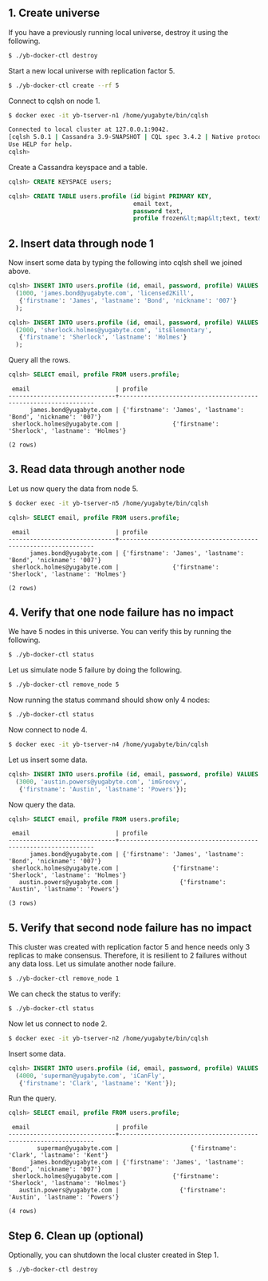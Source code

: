 <h2 id="docker-create-universe">1. Create universe</h2>

If you have a previously running local universe, destroy it using the following.

```sh
$ ./yb-docker-ctl destroy
```

Start a new local universe with replication factor 5.

```sh
$ ./yb-docker-ctl create --rf 5 
```

Connect to cqlsh on node 1.

```sh
$ docker exec -it yb-tserver-n1 /home/yugabyte/bin/cqlsh
```

```sh
Connected to local cluster at 127.0.0.1:9042.
[cqlsh 5.0.1 | Cassandra 3.9-SNAPSHOT | CQL spec 3.4.2 | Native protocol v4]
Use HELP for help.
cqlsh>
```

Create a Cassandra keyspace and a table.

```sql
cqlsh> CREATE KEYSPACE users;
```

```sql
cqlsh> CREATE TABLE users.profile (id bigint PRIMARY KEY,
	                               email text,
	                               password text,
	                               profile frozen&lt;map&lt;text, text&gt;&gt;);
```


<h2 id="docker-insert-data">2. Insert data through node 1</h2>

Now insert some data by typing the following into cqlsh shell we joined above.

```sql
cqlsh> INSERT INTO users.profile (id, email, password, profile) VALUES
  (1000, 'james.bond@yugabyte.com', 'licensed2Kill',
   {'firstname': 'James', 'lastname': 'Bond', 'nickname': '007'}
  );
```

```sql
cqlsh> INSERT INTO users.profile (id, email, password, profile) VALUES
  (2000, 'sherlock.holmes@yugabyte.com', 'itsElementary',
   {'firstname': 'Sherlock', 'lastname': 'Holmes'}
  );

```

Query all the rows.

```sql
cqlsh> SELECT email, profile FROM users.profile;
```

```
 email                        | profile
------------------------------+---------------------------------------------------------------
      james.bond@yugabyte.com | {'firstname': 'James', 'lastname': 'Bond', 'nickname': '007'}
 sherlock.holmes@yugabyte.com |               {'firstname': 'Sherlock', 'lastname': 'Holmes'}

(2 rows)
```


<h2 id="docker-read-data">3. Read data through another node</h2>

Let us now query the data from node 5.

```sh
$ docker exec -it yb-tserver-n5 /home/yugabyte/bin/cqlsh
```

```sql
cqlsh> SELECT email, profile FROM users.profile;
```

```
 email                        | profile
------------------------------+---------------------------------------------------------------
      james.bond@yugabyte.com | {'firstname': 'James', 'lastname': 'Bond', 'nickname': '007'}
 sherlock.holmes@yugabyte.com |               {'firstname': 'Sherlock', 'lastname': 'Holmes'}

(2 rows)
```

<h2 id="docker-verify-failure">4. Verify that one node failure has no impact</h2>

We have 5 nodes in this universe. You can verify this by running the following.

```sh
$ ./yb-docker-ctl status
```

Let us simulate node 5 failure by doing the following.

```sh
$ ./yb-docker-ctl remove_node 5
```

Now running the status command should show only 4 nodes:

```sh
$ ./yb-docker-ctl status
```

Now connect to node 4.

```sh
$ docker exec -it yb-tserver-n4 /home/yugabyte/bin/cqlsh
```

Let us insert some data.

```sql
cqlsh> INSERT INTO users.profile (id, email, password, profile) VALUES 
  (3000, 'austin.powers@yugabyte.com', 'imGroovy',
   {'firstname': 'Austin', 'lastname': 'Powers'});
```

Now query the data.

```sql
cqlsh> SELECT email, profile FROM users.profile;
```

```
 email                        | profile
------------------------------+---------------------------------------------------------------
      james.bond@yugabyte.com | {'firstname': 'James', 'lastname': 'Bond', 'nickname': '007'}
 sherlock.holmes@yugabyte.com |               {'firstname': 'Sherlock', 'lastname': 'Holmes'}
   austin.powers@yugabyte.com |                 {'firstname': 'Austin', 'lastname': 'Powers'}

(3 rows)
```


<h2 id="docker-verify-second-failure">5. Verify that second node failure has no impact</h2>

This cluster was created with replication factor 5 and hence needs only 3 replicas to make consensus. Therefore, it is resilient to 2 failures without any data loss. Let us simulate another node failure.

```sh
$ ./yb-docker-ctl remove_node 1
```

We can check the status to verify:

```sh
$ ./yb-docker-ctl status
```

Now let us connect to node 2.

```sh
$ docker exec -it yb-tserver-n2 /home/yugabyte/bin/cqlsh
```

Insert some data.

```sql
cqlsh> INSERT INTO users.profile (id, email, password, profile) VALUES
  (4000, 'superman@yugabyte.com', 'iCanFly',
   {'firstname': 'Clark', 'lastname': 'Kent'});
```

Run the query.

```sql
cqlsh> SELECT email, profile FROM users.profile;
```

```
 email                        | profile
------------------------------+---------------------------------------------------------------
        superman@yugabyte.com |                    {'firstname': 'Clark', 'lastname': 'Kent'}
      james.bond@yugabyte.com | {'firstname': 'James', 'lastname': 'Bond', 'nickname': '007'}
 sherlock.holmes@yugabyte.com |               {'firstname': 'Sherlock', 'lastname': 'Holmes'}
   austin.powers@yugabyte.com |                 {'firstname': 'Austin', 'lastname': 'Powers'}

(4 rows)
```


<h2 id="docker-clean-up">Step 6. Clean up (optional)</h2>

Optionally, you can shutdown the local cluster created in Step 1.

```sh
$ ./yb-docker-ctl destroy
```
